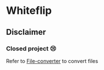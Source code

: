 # Whiteflip
## Disclaimer
### Closed project :cry:
Refer to [File-converter](https://github.com/BlankGodd/File-converter) to convert files
